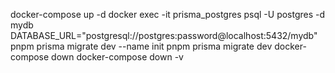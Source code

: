 docker-compose up -d
docker exec -it prisma_postgres psql -U postgres -d mydb
DATABASE_URL="postgresql://postgres:password@localhost:5432/mydb"
pnpm prisma migrate dev --name init
pnpm prisma migrate dev
docker-compose down
docker-compose down -v
